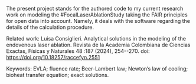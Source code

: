 The present project stands for the authored code to my current research work on modeling the #FocalLaserAblationStudy
taking the FAIR principles for open data into account.
Namely, it deals with the software regarding the details of the calculation procedure.

Related work: 
Luisa Consiglieri. Analytical solutions in the modeling of the endovenous laser ablation.
Revista de la Academia Colombiana de Ciencias Exactas, Físicas y Naturales 48 :187 (2024), 254--270. doi: https://doi.org/10.18257/raccefyn.2551

Keywords: EVLA; fluence rate; Beer-Lambert law; Newton’s law of cooling; bioheat transfer equation; exact solutions.
